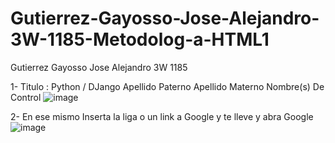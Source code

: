 # Gutierrez-Gayosso-Jose-Alejandro-3W-1185-Metodolog-a-HTML1
Gutierrez Gayosso Jose Alejandro 3W 1185

1- Titulo :  Python / DJango
Apellido Paterno Apellido Materno Nombre(s)
De Control
![image](https://github.com/user-attachments/assets/9185b686-409b-414e-8932-2cc132b20d59)


2- En ese mismo Inserta  la  liga o un link a Google y te lleve y abra Google
![image](https://github.com/user-attachments/assets/89a1f57a-9055-4520-98a8-4098c2c2a6da)

